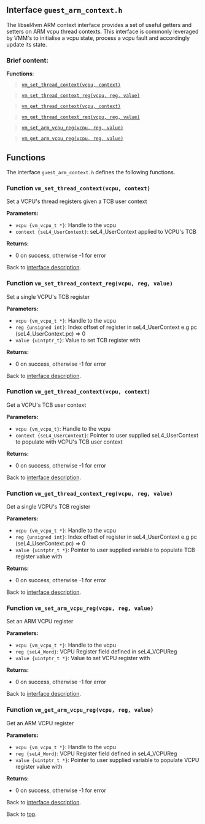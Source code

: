 <!--
     Copyright 2020, Data61
     Commonwealth Scientific and Industrial Research Organisation (CSIRO)
     ABN 41 687 119 230.

     This software may be distributed and modified according to the terms of
     the BSD 2-Clause license. Note that NO WARRANTY is provided.
     See "LICENSE_BSD2.txt" for details.

     @TAG(DATA61_BSD)
-->

## Interface `guest_arm_context.h`

The libsel4vm ARM context interface provides a set of useful getters and setters on ARM vcpu thread contexts.
This interface is commonly leveraged by VMM's to initialise a vcpu state, process a vcpu fault and
accordingly update its state.

### Brief content:

**Functions**:

> [`vm_set_thread_context(vcpu, context)`](#function-vm_set_thread_contextvcpu-context)

> [`vm_set_thread_context_reg(vcpu, reg, value)`](#function-vm_set_thread_context_regvcpu-reg-value)

> [`vm_get_thread_context(vcpu, context)`](#function-vm_get_thread_contextvcpu-context)

> [`vm_get_thread_context_reg(vcpu, reg, value)`](#function-vm_get_thread_context_regvcpu-reg-value)

> [`vm_set_arm_vcpu_reg(vcpu, reg, value)`](#function-vm_set_arm_vcpu_regvcpu-reg-value)

> [`vm_get_arm_vcpu_reg(vcpu, reg, value)`](#function-vm_get_arm_vcpu_regvcpu-reg-value)


## Functions

The interface `guest_arm_context.h` defines the following functions.

### Function `vm_set_thread_context(vcpu, context)`

Set a VCPU's thread registers given a TCB user context

**Parameters:**

- `vcpu {vm_vcpu_t *}`: Handle to the vcpu
- `context {seL4_UserContext}`: seL4_UserContext applied to VCPU's TCB

**Returns:**

- 0 on success, otherwise -1 for error

Back to [interface description](#module-guest_arm_contexth).

### Function `vm_set_thread_context_reg(vcpu, reg, value)`

Set a single VCPU's TCB register

**Parameters:**

- `vcpu {vm_vcpu_t *}`: Handle to the vcpu
- `reg {unsigned int}`: Index offset of register in seL4_UserContext e.g pc (seL4_UserContext.pc) => 0
- `value {uintptr_t}`: Value to set TCB register with

**Returns:**

- 0 on success, otherwise -1 for error

Back to [interface description](#module-guest_arm_contexth).

### Function `vm_get_thread_context(vcpu, context)`

Get a VCPU's TCB user context

**Parameters:**

- `vcpu {vm_vcpu_t}`: Handle to the vcpu
- `context {seL4_UserContext}`: Pointer to user supplied seL4_UserContext to populate with VCPU's TCB user context

**Returns:**

- 0 on success, otherwise -1 for error

Back to [interface description](#module-guest_arm_contexth).

### Function `vm_get_thread_context_reg(vcpu, reg, value)`

Get a single VCPU's TCB register

**Parameters:**

- `vcpu {vm_vcpu_t *}`: Handle to the vcpu
- `reg {unsigned int}`: Index offset of register in seL4_UserContext e.g pc (seL4_UserContext.pc) => 0
- `value {uintptr_t *}`: Pointer to user supplied variable to populate TCB register value with

**Returns:**

- 0 on success, otherwise -1 for error

Back to [interface description](#module-guest_arm_contexth).

### Function `vm_set_arm_vcpu_reg(vcpu, reg, value)`

Set an ARM VCPU register

**Parameters:**

- `vcpu {vm_vcpu_t *}`: Handle to the vcpu
- `reg {seL4_Word}`: VCPU Register field defined in seL4_VCPUReg
- `value {uintptr_t *}`: Value to set VCPU register with

**Returns:**

- 0 on success, otherwise -1 for error

Back to [interface description](#module-guest_arm_contexth).

### Function `vm_get_arm_vcpu_reg(vcpu, reg, value)`

Get an ARM VCPU register

**Parameters:**

- `vcpu {vm_vcpu_t *}`: Handle to the vcpu
- `reg {seL4_Word}`: VCPU Register field defined in seL4_VCPUReg
- `value {uintptr_t *}`: Pointer to user supplied variable to populate VCPU register value with

**Returns:**

- 0 on success, otherwise -1 for error

Back to [interface description](#module-guest_arm_contexth).


Back to [top](#).

